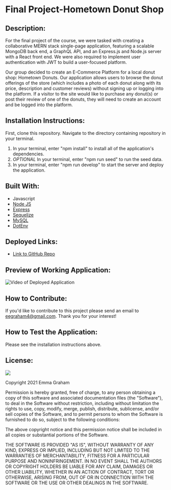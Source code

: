 # Final Project-Hometown Donut Shop

## Description:
For the final project of the course, we were tasked with creating a collaborative MERN stack single-page application, featuring a scalable MongoDB back end, a GraphQL API, and an Express.js and Node.js server with a React front end. We were also required to implement user authentication with JWT to build a user-focused platform. 

Our group decided to create an E-Commerce Platform for a local donut shop: Hometown Donuts. Our application allows users to browse the donut offerings of the store (which includes a photo of each donut along with its price, description and customer reviews) without signing up or logging into the platform. If a visitor to the site would like to purchase any donut(s) or post their review of one of the donuts, they will need to create an account and be logged into the platform. 

## Installation Instructions:
First, clone this repository. Navigate to the directory containing repository in your terminal. 

1. In your terminal, enter "npm install" to install all of the application's dependencies. 
2. *OPTIONAL* In your terminal, enter "npm run seed" to run the seed data. 
7. In your terminal, enter "npm run develop" to start the server and deploy the application.


## Built With:
* Javascript
* [Node JS](https://nodejs.org/en/)
* [Express](https://www.npmjs.com/package/express)
* [Sequelize](https://www.npmjs.com/package/sequelize)
* [MySQL](https://www.npmjs.com/package/mysql)
* [DotEnv](https://www.npmjs.com/package/dotenv)



## Deployed Links:
* [Link to GitHub Repo](https://github.com/egraham96/E-Commerce-Back-End)

## Preview of Working Application:
![Video of Deployed Application](./Assets/ScreenshotofDeployedApplication.PNG)

## How to Contribute:
If you'd like to contribute to this project please send an email to eegraham4@gmail.com. Thank you for your interest!

## How to Test the Application:
Please see the installation instructions above. 

## License:

![](https://img.shields.io/badge/License:%20MIT-pink`)

Copyright 2021 Emma Graham

Permission is hereby granted, free of charge, to any person obtaining a copy of this software and associated documentation files (the "Software"), to deal in the Software without restriction, including without limitation the rights to use, copy, modify, merge, publish, distribute, sublicense, and/or sell copies of the Software, and to permit persons to whom the Software is furnished to do so, subject to the following conditions:

The above copyright notice and this permission notice shall be included in all copies or substantial portions of the Software.

THE SOFTWARE IS PROVIDED "AS IS", WITHOUT WARRANTY OF ANY KIND, EXPRESS OR IMPLIED, INCLUDING BUT NOT LIMITED TO THE WARRANTIES OF MERCHANTABILITY, FITNESS FOR A PARTICULAR PURPOSE AND NONINFRINGEMENT. IN NO EVENT SHALL THE AUTHORS OR COPYRIGHT HOLDERS BE LIABLE FOR ANY CLAIM, DAMAGES OR OTHER LIABILITY, WHETHER IN AN ACTION OF CONTRACT, TORT OR OTHERWISE, ARISING FROM, OUT OF OR IN CONNECTION WITH THE SOFTWARE OR THE USE OR OTHER DEALINGS IN THE SOFTWARE.
